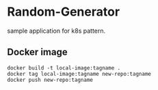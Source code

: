 # Random-Generator
sample application for k8s pattern.

## Docker image
```
docker build -t local-image:tagname .
docker tag local-image:tagname new-repo:tagname
docker push new-repo:tagname
```